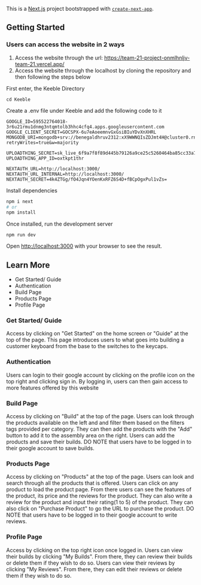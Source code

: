 This is a [Next.js](https://nextjs.org/) project bootstrapped with [`create-next-app`](https://github.com/vercel/next.js/tree/canary/packages/create-next-app).

## Getting Started

### Users can access the website in 2 ways
1. Access the website through the url: https://team-21-project-onmlhnljv-team-21.vercel.app/
2. Access the website through the localhost by cloning the repository and then following the steps below


First enter, the Keeble Directory 

```cd Keeble```

Create a .env file under Keeble and add the following code to it

```
GOOGLE_ID=595522764018-3r6u21rmu1dnmg3ntqmtolb3hhc4cfq4.apps.googleusercontent.com
GOOGLE_CLIENT_SECRET=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
MONGODB_URI=mongodb+srv://benegaldhruv2312:xX9WWNQIsZDJmt4H@cluster0.rnktlbi.mongodb.net/?retryWrites=true&w=majority

UPLOADTHING_SECRET=sk_live_6f9a7f8f89d445b79126a9ce25c5260464ba85cc33a7033cf232926b7d1d8488
UPLOADTHING_APP_ID=oxtkpt1thr

NEXTAUTH_URL=http://localhost:3000/
NEXTAUTH_URL_INTERNAL=http://localhost:3000/
NEXTAUTH_SECRET=4k4ZTGg/fO4Jqn4YOenKxRFZ6S4D+fBCpOgxPul1vZs=
```


Install dependencies

```bash
npm i next
# or
npm install
```

Once installed, run the development server

```npm run dev```

Open [http://localhost:3000](http://localhost:3000) with your browser to see the result.

## Learn More

- Get Started/ Guide
- Authentication
- Build Page
- Products Page
- Profile Page


### Get Started/ Guide
Access by clicking on "Get Started" on the home screen or "Guide" at the top of the page.
This page introduces users to what goes into building a customer keyboard from the base to the switches to the keycaps.


### Authentication
Users can login to their google account by clicking on the profile icon on the top right and clicking sign in.
By logging in, users can then gain access to more features offered by this website


### Build Page
Access by clicking on "Build" at the top of the page.
Users can look through the products available on the left and and filter them based on the filters tags provided per category. 
They can then add the products with the "Add" button to add it to the assembly area on the right. 
Users can add the products and save their builds.
DO NOTE that users have to be logged in to their google account to save builds.


### Products Page
Access by clicking on "Products" at the top of the page.
Users can look and search through all the products that is offered. Users can click on any product to load the product page.
From there users can see the features of the product, its price and the reviews for the product.
They can also write a review for the product and input their rating(1 to 5) of the product.
They can also click on "Purchase Product" to go the URL to purchase the product.
DO NOTE that users have to be logged in to their google account to write reviews.


### Profile Page
Access by clicking on the top right icon once logged in.
Users can view their builds by clicking "My Builds". From there, they can review their builds or delete them if they wish to do so.
Users can view their reviews by clicking "My Reviews". From there, they can edit their reviews or delete them if they wish to do so.


